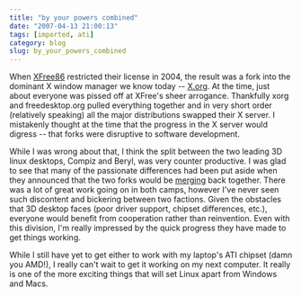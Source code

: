 ```yaml
---
title: "by your powers combined"
date: "2007-04-13 21:00:13"
tags: [imported, ati]
category: blog
slug: by_your_powers_combined
---
```


When <a href="https://en.wikipedia.org/wiki/XFree86">XFree86</a> restricted their license in 2004, the result was a fork into the dominant X window manager we know today -- <a href="https://en.wikipedia.org/wiki/X.Org">X.org</a>. At the time, just about everyone was pissed off at XFree's sheer arrogance. Thankfully xorg and freedesktop.org pulled everything together and in very short order (relatively speaking) all the major distributions swapped their X server. I mistakenly thought at the time that the progress in the X server would digress -- that forks were disruptive to software development.

While I was wrong about that, I think the split between the two leading 3D linux desktops, Compiz and Beryl, was very counter productive. I was glad to see that many of the passionate differences had been put aside when they announced that the two forks would be <a href="https://compiz.blogspot.com/2007/04/official-announcement-of-merge.html">merging</a> back together. There was a lot of great work going on in both camps, however I've never seen such discontent and bickering between two factions. Given the obstacles that 3D desktop faces (poor driver support, chipset differences, etc.), everyone would benefit from cooperation rather than reinvention. Even with this division, I'm really impressed by the quick progress they have made to get things working.

While I still have yet to get either to work with my laptop's ATI chipset (damn you AMD!), I really can't wait to get it working on my next computer. It really is one of the more exciting things that will set Linux apart from Windows and Macs.
